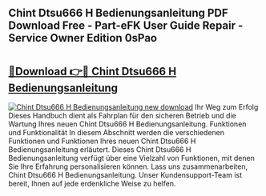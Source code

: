 ## Chint Dtsu666 H Bedienungsanleitung PDF Download Free - Part-eFK User Guide Repair - Service Owner Edition 0sPao

# <h2><a href="http://df2wgi.blite.top/?on=Chint+Dtsu666+H+Bedienungsanleitung">🔗Download 👉🔴 Chint Dtsu666 H Bedienungsanleitung</a></h2>

[![Chint Dtsu666 H Bedienungsanleitung new download](https://i.imgur.com/lujVjoI.png)](http://df2wgi.blite.top/?on=Chint+Dtsu666+H+Bedienungsanleitung)
Ihr Weg zum Erfolg Dieses Handbuch dient als Fahrplan für den sicheren Betrieb und die Wartung Ihres neuen Chint Dtsu666 H Bedienungsanleitung. Funktionen und Funktionalität In diesem Abschnitt werden die verschiedenen Funktionen und Funktionen Ihres neuen Chint Dtsu666 H Bedienungsanleitung erläutert. Dieses Chint Dtsu666 H Bedienungsanleitung verfügt über eine Vielzahl von Funktionen, mit denen Sie Ihre Erfahrung personalisieren können. Lass uns zusammenarbeiten, Chint Dtsu666 H Bedienungsanleitung. Unser Kundensupport-Team ist bereit, Ihnen auf jede erdenkliche Weise zu helfen.
